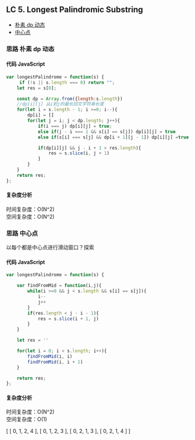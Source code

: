## LC 5. Longest Palindromic Substring

- [朴素 dp 动态](#思路-朴素dp动态)
- [中心点](#思路-中心点)

### 思路 朴素 dp 动态

#### 代码 JavaScript

```JavaScript
var longestPalindrome = function(s) {
     if (!s || s.length === 0) return "";
    let res = s[0];

    const dp = Array.from({length:s.length})
    //dp[i][j] 从i到j的最长回文字符串长度
    for(let i = s.length - 1; i >=0; i--){
        dp[i] = []
        for(let j = i; j < dp.length; j++){
            if(i === j) dp[i][j] = true;
            else if(j - i === 1 && s[i] == s[j]) dp[i][j] = true
            else if(s[i] === s[j] && dp[i + 1][j - 1]) dp[i][j] =true

            if(dp[i][j] && j - i + 1 > res.length){
                res = s.slice(i, j + 1)
            }
        }
    }
    return res;
};

```

#### 复杂度分析

时间复杂度：O(N^2) </br>
空间复杂度：O(N^2)

### 思路 中心点

以每个都是中心点进行滑动窗口？探索

#### 代码 JavaScript

```JavaScript
var longestPalindrome = function(s) {

    var findFromMid = function(i,j){
        while(i >=0 && j < s.length && s[i] == s[j]){
            i--
            j++
        }
        if(res.length < j - i - 1){
            res = s.slice(i + 1, j)
        }
    }

    let res = ''

    for(let i = 0; i < s.length; i++){
        findFromMid(i, i)
        findFromMid(i, i + 1)
    }

    return res;
};


```

#### 复杂度分析

时间复杂度：O(N^2) </br>
空间复杂度：O(1)



[ [ 0, 1, 2, 4 ], [ 0, 1, 2, 3 ], [ 0, 2, 1, 3 ], [ 0, 2, 1, 4 ] ]